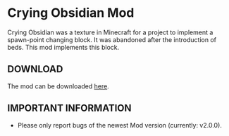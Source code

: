 # Crying Obsidian Mod

Crying Obsidian was a texture in Minecraft for a project to implement a spawn-point changing block. It was abandoned after the introduction of beds. This mod implements this block.

## DOWNLOAD

The mod can be downloaded [here](http://errorcraftlp.github.io/download/cryingobsidian/index.html).

## IMPORTANT INFORMATION

* Please only report bugs of the newest Mod version (currently: v2.0.0).
